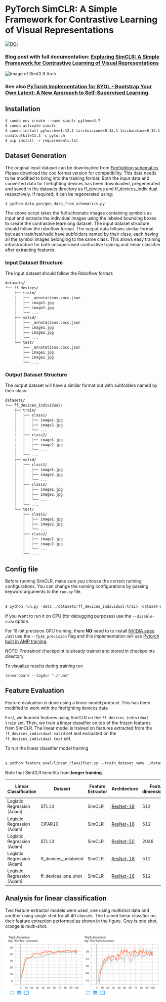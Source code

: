 # PyTorch SimCLR: A Simple Framework for Contrastive Learning of Visual Representations
[![DOI](https://zenodo.org/badge/241184407.svg)](https://zenodo.org/badge/latestdoi/241184407)


### Blog post with full documentation: [Exploring SimCLR: A Simple Framework for Contrastive Learning of Visual Representations](https://sthalles.github.io/simple-self-supervised-learning/)

![Image of SimCLR Arch](https://sthalles.github.io/assets/contrastive-self-supervised/cover.png)

### See also [PyTorch Implementation for BYOL - Bootstrap Your Own Latent: A New Approach to Self-Supervised Learning](https://github.com/sthalles/PyTorch-BYOL).

## Installation

```
$ conda env create --name simclr python=3.7
$ conda activate simclr
$ conda install pytorch==1.12.1 torchvision==0.13.1 torchaudio==0.12.1 cudatoolkit=11.3 -c pytorch
$ pip install -r requirements.txt
```

## Dataset Generation

The original input dataset can be downloaded from [Firefighting schematics](https://universe.roboflow.com/yaid-pzikt/firefighting-device-detection/dataset/6). Please download the coc format version for compatibility. This data needs to be modified to bring into the training format.
Both the input data and converted data for firefighting devices has been downloaded, pregenerated and saved in the datasets directory as ff_devices and ff_devices_individual respectively. If required, it can be regenerated using:

```
$ python data_gen/gen_data_from_schematics.py
```

The above script takes the full schematic images containing symbols as input and extracts the individual images using the labeled bounding boxes to create the contrastive learniong dataset. The input dataset structure should follow the roboflow format. The output data follows similar format but each train/test/valid have subfolders named by their class, each having all the symbol images belonging to the same class. This allows easy training infrastructure for both unsupervised contrastive training and linear classifier after extracting features.
### Input Dataset Structure

The input dataset should follow the Roboflow format:

```
datasets/
└── ff_devices/
    ├── train/
    │   ├── _annotations.coco.json
    │   ├── image1.jpg
    │   ├── image2.jpg
    │   └── ...
    ├── valid/
    │   ├── _annotations.coco.json
    │   ├── image1.jpg
    │   ├── image2.jpg
    │   └── ...
    └── test/
        ├── _annotations.coco.json
        ├── image1.jpg
        ├── image2.jpg
        └── ...
```

### Output Dataset Structure

The output dataset will have a similar format but with subfolders named by their class:

```
datasets/
└── ff_devices_individual/
    ├── train/
    │   ├── class1/
    │   │   ├── image1.jpg
    │   │   ├── image2.jpg
    │   │   └── ...
    │   ├── class2/
    │   │   ├── image1.jpg
    │   │   ├── image2.jpg
    │   │   └── ...
    │   └── ...
    ├── valid/
    │   ├── class1/
    │   │   ├── image1.jpg
    │   │   ├── image2.jpg
    │   │   └── ...
    │   ├── class2/
    │   │   ├── image1.jpg
    │   │   ├── image2.jpg
    │   │   └── ...
    │   └── ...
    └── test/
        ├── class1/
        │   ├── image1.jpg
        │   ├── image2.jpg
        │   └── ...
        ├── class2/
        │   ├── image1.jpg
        │   ├── image2.jpg
        │   └── ...
        └── ...
```


## Config file

Before running SimCLR, make sure you choose the correct running configurations. You can change the running configurations by passing keyword arguments to the ```run.py``` file.

```python

$ python run.py -data ./datasets/ff_devices_individual/train -dataset-name ff_devices_one_shot -b 32 --epochs 200 --log-every-n-steps 10 

```

If you want to run it on CPU (for debugging purposes) use the ```--disable-cuda``` option.

For 16-bit precision GPU training, there **NO** need to to install [NVIDIA apex](https://github.com/NVIDIA/apex). Just use the ```--fp16_precision``` flag and this implementation will use [Pytorch built in AMP training](https://pytorch.org/docs/stable/notes/amp_examples.html).

NOTE: Pretrained checkpoint is already trained and stored in checkpoints directory

To visualize results during training run
```
tensorboard --logdir "./runs"
```

## Feature Evaluation

Feature evaluation is done using a linear model protocol. This has been modified to work with the firefighting devices data

First, we learned features using SimCLR on the ```ff_devices_individual train``` set. Then, we train a linear classifier on top of the frozen features from SimCLR. The linear model is trained on features extracted from the ```ff_devices_individual valid``` set and evaluated on the ```ff_devices_individual test``` set. 

To run the linear classifier model training
```python

$ python feature_eval/linear_classifier.py --train_dataset_name ./datasets/ff_devices_individual/valid --test_dataset_name ./datasets/ff_devices_individual/test --checkpoint_path ./checkpoints/one_shot_with_aug/checkpoint_0200.pth.tar

```

Note that SimCLR benefits from **longer training**.

| Linear Classification      | Dataset              | Feature Extractor | Architecture                                                                    | Feature dimensionality | Projection Head dimensionality | Epochs | Top1 % |
|----------------------------|----------------------|-------------------|---------------------------------------------------------------------------------|------------------------|--------------------------------|--------|--------|
| Logistic Regression (Adam) | STL10                | SimCLR            | [ResNet-18](https://drive.google.com/open?id=14_nH2FkyKbt61cieQDiSbBVNP8-gtwgF) | 512                    | 128                            | 100    | 74.45  |
| Logistic Regression (Adam) | CIFAR10              | SimCLR            | [ResNet-18](https://drive.google.com/open?id=1lc2aoVtrAetGn0PnTkOyFzPCIucOJq7C) | 512                    | 128                            | 100    | 69.82  |
| Logistic Regression (Adam) | STL10                | SimCLR            | [ResNet-50](https://drive.google.com/open?id=1ByTKAUsdm_X7tLcii6oAEl5qFRqRMZSu) | 2048                   | 128                            | 50     | 70.075 |
| Logistic Regression (Adam) | ff_devices_unlabeled | SimCLR            | [ResNet-18](https://drive.google.com/open?id=14_nH2FkyKbt61cieQDiSbBVNP8-gtwgF) | 512                    | 128                            | 100    | 41.41  |
| Logistic Regression (Adam) | ff_devices_one_shot  | SimCLR            | [ResNet-18](https://drive.google.com/open?id=14_nH2FkyKbt61cieQDiSbBVNP8-gtwgF) | 512                    | 128                            | 50     | 42.97  |

## Analysis for linear classification

Two feature extractor models were used, one using multishot data and another using single shot for all 40 classes. The trained linear classfier on their feature extraction performed as shown in the figure. Grey is one shot, orange is multi-shot.

![One Shot vs Multi Shot Analysis](analysis_pics/one_shotVSmulti_shot.png)

